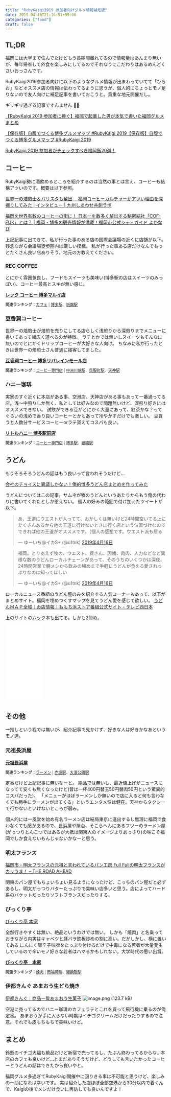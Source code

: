 ```yaml
---
title: "RubyKaigi2019 参加者向けグルメ情報補足版"
date: 2019-04-16T21:16:51+09:00
categories: ["food"]
draft: false
---
```


## TL;DR

福岡には大学まで住んでたけどもう長期間離れてるので情報量はあんまり無いが、毎年帰省して外食を楽しみにしてるのでそれなりにこだわりはあるめんどくさいおっさんです。

RubyKaigi2019参加者向けに以下のようなグルメ情報が出まわっていてて「ひらお」などオススメ店の情報は伝わってるように思うが、個人的にちょっとモノ足りないので友人向けに補足記事を書いておこうと。貴重な地元開催だし。

ギリギリ過ぎる記事ですんません :bowing_man:


[【RubyKaigi 2019 参加者に捧ぐ】福岡で起業した男が本気で書いた福岡グルメまとめ](https://techlife.cookpad.com/entry/2019/03/20/170000)

[【保存版】自腹でつくる博多グルメマップ #RubyKaigi 2019](https://tech.smarthr.jp/entry/2019/03/21/121514)[【保存版】自腹でつくる博多グルメマップ #RubyKaigi 2019](https://tech.smarthr.jp/entry/2019/03/21/121514)

[RubyKaigi 2019 参加者がチェックすべき福岡飯20選！](https://moneyforward.com/engineers_blog/2019/03/20/rubykaigi-2019-meshi/)

## コーヒー

RubyKaigi勢に酒飲めるところを紹介するのは当然の事とは言え、コーヒーも結構アツいのです。概要は以下参照。

[世界一の焙煎士＆バリスタも輩出　 福岡コーヒーカルチャーがアツい理由を深掘りしてみた | インタビュー | 九州しあわせ共創ラボ](http://q-lab.jp/interviews/2441/)

[福岡を世界有数のコーヒーの街に！ 日本一を数多く輩出する秘密結社「COF-FUK」とは？ | 福岡・博多の観光情報が満載！福岡市公式シティガイド よかなび](https://yokanavi.com/feature/68874/)

上記記事に出てきて、私が行った事のある店の国際会議場の近くに店舗が以下。残念ながら会議場徒歩圏内は厳しい模様。
私が行った事ある店だけなんでもっとたくさん良い店ありそう。地元の方教えてください。

### REC COFFEE
とにかく雰囲気良し、フードもスイーツも美味い(博多駅の店はスイーツのみっぽい)、コーヒー最高とスキが無い感じ。

<div><strong><a target="_blank" href="https://tabelog.com/fukuoka/A4001/A400101/40042787/">レック コーヒー 博多マルイ店</a></strong>
<script src="https://tabelog.com/badge/google_badge?escape=false&rcd=40042787" type="text/javascript" charset="utf-8"></script>
</div>
<p style="color:#444444; font-size:12px;">
<strong>関連ランキング：</strong><a href="https://tabelog.com/rstLst/CC010101/">カフェ</a> | <a href="https://tabelog.com/fukuoka/A4001/A400101/R7808/rstLst/">博多駅</a>、<a href="https://tabelog.com/fukuoka/A4001/A400101/R3010/rstLst/">祇園駅</a></p>


### 豆香洞コーヒー
世界一の焙煎士が焙煎を売りにしてる店らしく浅煎りから深煎りまでメニューに書いてあって幅広く選べるのが特徴。
ラテとかでは無いしスイーツもそんなに無いのでとにかくドリップコーヒーが大好きな人向け。
ちなみに私が行ったときは世界一の焙煎士さん普通に接客してました。

<div><strong><a target="_blank" href="https://tabelog.com/fukuoka/A4001/A400102/40041162/">豆香洞コーヒー 博多リバレインモール店</a></strong>
<script src="https://tabelog.com/badge/google_badge?escape=false&rcd=40041162" type="text/javascript" charset="utf-8"></script>
</div>
<p style="color:#444444; font-size:12px;">
<strong>関連ランキング：</strong><a href="https://tabelog.com/rstLst/CC03/">コーヒー専門店</a> | <a href="https://tabelog.com/fukuoka/A4001/A400102/R6992/rstLst/">中洲川端駅</a>、<a href="https://tabelog.com/fukuoka/A4001/A400106/R4073/rstLst/">呉服町駅</a>、<a href="https://tabelog.com/fukuoka/A4001/A400103/R6512/rstLst/">天神駅</a></p>


### ハニー珈琲
実家のすぐ近くに本店がある事、空港店、天神店がある事もあって一番通ってる店。浅〜中煎りしか無く、私としては好みなので問題無いけど、深煎り好きにはオススメできない。
試飲ができる豆がとにかく大量にあって、紅茶かな？ってぐらいの浅めで香り良いコーヒーとかもあって冷やかすだけでも楽しい。
豆買うと人数分サービスコーヒーorラテ貰えてコスパも良い。

<div><strong><a target="_blank" href="https://tabelog.com/fukuoka/A4001/A400101/40033409/">リトルハニー 博多駅前店</a></strong>
<script src="https://tabelog.com/badge/google_badge?escape=false&rcd=40033409" type="text/javascript" charset="utf-8"></script>
</div>
<p style="color:#444444; font-size:12px;">
<strong>関連ランキング：</strong><a href="https://tabelog.com/rstLst/CC03/">コーヒー専門店</a> | <a href="https://tabelog.com/fukuoka/A4001/A400101/R7808/rstLst/">博多駅</a>、<a href="https://tabelog.com/fukuoka/A4001/A400101/R3010/rstLst/">祇園駅</a></p>

## うどん
もうそろそろうどんの話はもう良いって言われそうだけど…

[会社のチョイスに異議しかない！俺的博多うどん店まとめを作ってみた](https://note.mu/nobosemon21/n/n844f71e15c12)

うどんについてはこの記事。サムネが牧のうどんというあたりからもう俺の代わりに書いてくれたとしか思えない。
個人の好みの範囲で付け加えたツイートが以下。

<blockquote class="twitter-tweet" data-lang="ja"><p lang="ja" dir="ltr">あ、王道にウエストが入ってて、おかしくは無いけど24時間空いてる上にたくさんあるから他の王道に行けないときに行く店という位置づけなのでできれば他の王道がオススメです。（個人の感想です。ウエスト派も居る</p>&mdash; ゆーいち@イカS+ (@u1tnk) <a href="https://twitter.com/u1tnk/status/1117979610791047169?ref_src=twsrc%5Etfw">2019年4月16日</a></blockquote>
<script async src="https://platform.twitter.com/widgets.js" charset="utf-8"></script>
<blockquote class="twitter-tweet" data-lang="ja"><p lang="ja" dir="ltr">福岡。とりあえず牧の、ウエスト、資さん、因幡、肉肉、人力などなど異様な数のうどんローカルチェーンがあって、そのうちのいくつかは深夜、24時間営業で朝メシから飲みの締めまで手軽にうどんが食える愛されっぷりなのは知ってほしい</p>&mdash; ゆーいち@イカS+ (@u1tnk) <a href="https://twitter.com/u1tnk/status/1117981134002900992?ref_src=twsrc%5Etfw">2019年4月16日</a></blockquote>
<script async src="https://platform.twitter.com/widgets.js" charset="utf-8"></script>

ローカルニュース番組のうどん屋のみを紹介する人気コーナーもあって、以下がまとめサイト。福岡を埋めつくすマップを見てうどん愛を感じて欲しい。
[うどんＭＡＰ全域｜お店情報｜ももち浜ストア番組公式サイト - テレビ西日本](https://www.tnc.co.jp/store/shop/archives/category/udonmap)

上のサイトのムック本も出てる。しかも2冊め。

<iframe style="width:120px;height:240px;" marginwidth="0" marginheight="0" scrolling="no" frameborder="0" src="//rcm-fe.amazon-adsystem.com/e/cm?lt1=_blank&bc1=000000&IS2=1&bg1=FFFFFF&fc1=000000&lc1=0000FF&t=u1tnk-22&language=ja_JP&o=9&p=8&l=as4&m=amazon&f=ifr&ref=as_ss_li_til&asins=4835636260&linkId=ed8d1063baece4a9e97452d06ec8a432"></iframe>

## その他

一推しという程では無いが、紹介記事で見かけず、好きな人は好きかなあというモノ達。

### 元祖長浜屋

<div><strong><a target="_blank" href="https://tabelog.com/fukuoka/A4001/A400104/40006844/">元祖長浜屋</a></strong>
<script src="https://tabelog.com/badge/google_badge?escape=false&rcd=40006844" type="text/javascript" charset="utf-8"></script>
</div>
<p style="color:#444444; font-size:12px;">
<strong>関連ランキング：</strong><a href="https://tabelog.com/rstLst/ramen/">ラーメン</a> | <a href="https://tabelog.com/fukuoka/A4001/A400104/R114/rstLst/">赤坂駅</a>、<a href="https://tabelog.com/fukuoka/A4001/A400105/R1856/rstLst/">大濠公園駅</a></p>

定番だけど上記記事に無いなーと。
絶品では無いし、最近値上げがニュースになってて安くも無くなったけど(昔は一杯400円替玉50円替肉50円という驚異的コスパだった)、
「メニューがほぼラーメンしか無いので店に入ると何も言わなくても勝手にラーメンが出てくる」というエンタメ性は健在。天神からタクシーで行かないといけないところが弱み。

個人的には一風堂を始め有名ラーメン店は結局東京に進出するし無理に福岡で食わなくても感があるので、長浜屋や屋台、そこらへんにあるフツーのラーメン屋(がっつりとんこつではあるが大抵は関東人のイメージよりあっさり)の味こそ福岡でしか食えないもんじゃないかなーと思う。

### 明太フランス

[福岡市・明太フランスの元祖と言われているパン工房 Full Fullの明太フランスがカリうま！ – THE ROAD AHEAD](https://digicool.org/wp/?p=26766)

関東のパン屋でもちょいちょい見るようになったけど、こっちのパン屋だと必ずあるし、明太がっつりバターたっぷりで美味い店多いと思う。店によってハード系のバケットだったりソフトフランスだったりする。


### びっくり亭

[びっくり亭 本家](http://sp.raqmo.com/sanai-syokuhin/)<Paste>

全然行きやすくは無い、絶品というわけでは無い。
しかも「焼肉」と名乗っておきながら内実はキャベツと豚バラ鉄板炒めの割に高い。だがしかし、横に置いてある にんにく唐辛子味噌をたっぷり付けるだけで中毒になる若者が大量発生しているので辛いモノ好きな若者はハマるかもしれない。大学時代の思い出賞。
<div><strong><a target="_blank" href="https://tabelog.com/fukuoka/A4001/A400108/40018309/">びっくり亭　本家</a></strong>
<script src="https://tabelog.com/badge/google_badge?escape=false&rcd=40018309" type="text/javascript" charset="utf-8"></script>
</div>
<p style="color:#444444; font-size:12px;">
<strong>関連ランキング：</strong><a href="https://tabelog.com/rstLst/yakiniku/">焼肉</a> | <a href="https://tabelog.com/fukuoka/A4001/A400108/R9677/rstLst/">南福岡駅</a>、<a href="https://tabelog.com/fukuoka/A4001/A400108/R4371/rstLst/">雑餉隈駅</a></p>

### 伊都きんぐ あまおう生どら焼き
[伊都きんぐ｜商品一覧あまおう生菓子](https://www.itoking.jp/shohin.html)
![image.png (123.7 kB)](https://img.esa.io/uploads/production/attachments/4918/2019/04/16/14935/a5370152-f726-4f06-953b-461d38d917a1.png)

空港に売ってるのでハニー珈琲のカフェラテとこれを買って飛行機に乗るのが俺定番。
あまおうが手に入らない時期はイチゴクリームだけだったりするので注意。それでも皮もちもちで美味いけど。


## まとめ
鈴懸のイチゴ大福も絶品だけど新宿で売ってるし、たぶん終わってるからな…本店のカフェも良いけど…とまだありそうだけど、どうしても言いたかったコーヒーとうどんの話はできたから良いやと。

福岡グルメ多過ぎてRubyKaigi開催中に回りきる事は不可能と思うけど、楽しみの一助になれば幸いです。
実は紹介した店ほぼ全部空港から30分以内で着くんで、Kaigiの後でメシだけ食いに再訪しても良いんですよ！
